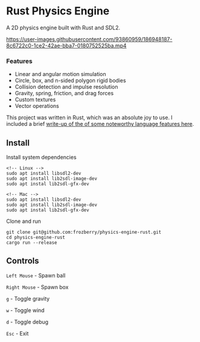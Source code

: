 # Rust Physics Engine
A 2D physics engine built with Rust and SDL2.

https://user-images.githubusercontent.com/93860959/186948187-8c6722c0-1ce2-42ae-bba7-0180752525ba.mp4

### Features
  - Linear and angular motion simulation
  - Circle, box, and n-sided polygon rigid bodies
  - Collision detection and impulse resolution
  - Gravity, spring, friction, and drag forces 
  -	Custom textures
  - Vector operations


This project was written in Rust, which was an absolute joy to use. I included a brief [write-up of the of some noteworthy language features here](./nice_rust.md).

## Install
Install system dependencies

```
<!-- Linux -->
sudo apt install libsdl2-dev
sudo apt install lib2sdl-image-dev
sudo apt instal lib2sdl-gfx-dev

<!-- Mac -->
sudo apt install libsdl2-dev
sudo apt install lib2sdl-image-dev
sudo apt instal lib2sdl-gfx-dev
```

Clone and run
```
git clone git@github.com:frozberry/physics-engine-rust.git
cd physics-engine-rust
cargo run --release
```

## Controls

`Left Mouse` - Spawn ball

`Right Mouse` - Spawn box

`g` - Toggle gravity

`w` - Toggle wind

`d` - Toggle debug

`Esc` - Exit
